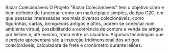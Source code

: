 Bazar Colecionáveis 
O Projeto "Bazar Colecionáveis" tem o objetivo claro e bem definido de funcionar como um marketplace simples, do tipo C2C, em que pessoas interessadas nos mais diversos colecionáveis, como figurinhas, cartas, brinquedos antigos e afins, podem se conectar num ambiente virtual, possibilitando a ocorrência de compra e venda de artigos por leilões e, até mesmo, troca entre os usuários. 
Algumas tecnologias que o projeto apresentará são a inspeção tridimensional dos artigos colecionáveis, calculadora de frete e cronômetro durante leilões. 
